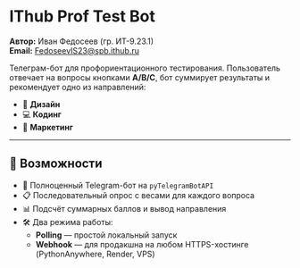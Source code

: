 # IThub Prof Test Bot

**Автор:** Иван Федосеев (гр. ИТ-9.23.1)  
**Email:** FedoseevIS23@spb.ithub.ru  

Телеграм-бот для профориентационного тестирования. Пользователь отвечает на вопросы кнопками **A/B/C**, бот суммирует результаты и рекомендует одно из направлений:  
- 🎨 **Дизайн**  
- 💻 **Кодинг**  
- 📢 **Маркетинг**

---

## 🚀 Возможности

- 🤖 Полноценный Telegram-бот на `pyTelegramBotAPI`
- 📋 Последовательный опрос с весами для каждого вопроса
- 📊 Подсчёт суммарных баллов и вывод направления
- 🛠 Два режима работы:
  - **Polling** — простой локальный запуск
  - **Webhook** — для продакшна на любом HTTPS-хостинге (PythonAnywhere, Render, VPS)

